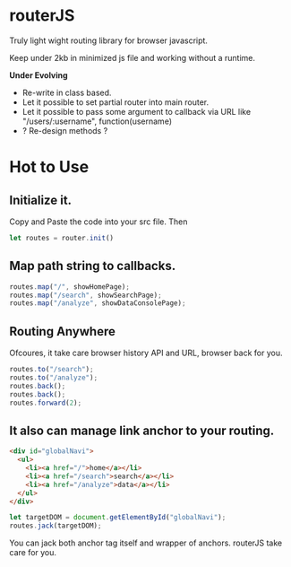 # routerJS
Truly light wight routing library for browser javascript.

Keep under 2kb in minimized js file and working without a runtime.

**Under Evolving**
 - Re-write in class based.
 - Let it possible to set partial router into main router.
 - Let it possible to pass some argument to callback via URL like "/users/:username", function(username)
 - ? Re-design methods ?

# Hot to Use

## Initialize it.

Copy and Paste the code into your src file. Then

```js
let routes = router.init()
```

## Map path string to callbacks.
```js
routes.map("/", showHomePage);
routes.map("/search", showSearchPage);
routes.map("/analyze", showDataConsolePage);
```

## Routing Anywhere
Ofcoures, it take care browser history API and URL, browser back for you.

```js
routes.to("/search");
routes.to("/analyze");
routes.back();
routes.back();
routes.forward(2);
```

## It also can manage link anchor <a> to your routing.

```html
<div id="globalNavi">
  <ul>
    <li><a href="/">home</a></li>
    <li><a href="/search">search</a></li>
    <li><a href="/analyze">data</a></li>
  </ul>
</div>
```

```js
let targetDOM = document.getElementById("globalNavi");
routes.jack(targetDOM);
```
You can jack both anchor tag itself and wrapper of anchors.
routerJS take care for you. 

